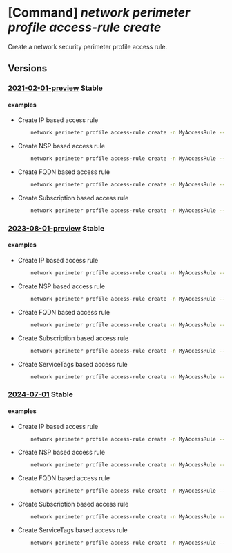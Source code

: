 # [Command] _network perimeter profile access-rule create_

Create a network security perimeter profile access rule.

## Versions

### [2021-02-01-preview](/Resources/mgmt-plane/L3N1YnNjcmlwdGlvbnMve30vcmVzb3VyY2Vncm91cHMve30vcHJvdmlkZXJzL21pY3Jvc29mdC5uZXR3b3JrL25ldHdvcmtzZWN1cml0eXBlcmltZXRlcnMve30vcHJvZmlsZXMve30vYWNjZXNzcnVsZXMve30=/2021-02-01-preview.xml) **Stable**

<!-- mgmt-plane /subscriptions/{}/resourcegroups/{}/providers/microsoft.network/networksecurityperimeters/{}/profiles/{}/accessrules/{} 2021-02-01-preview -->

#### examples

- Create IP based access rule
    ```bash
        network perimeter profile access-rule create -n MyAccessRule --profile-name MyProfile --perimeter-name MyPerimeter -g MyResourceGroup --address-prefixes "[10.10.0.0/16]"
    ```

- Create NSP based access rule
    ```bash
        network perimeter profile access-rule create -n MyAccessRule --profile-name MyProfile --perimeter-name MyPerimeter -g MyResourceGroup --nsp "[{id:<NSP_ARM_ID>}]"
    ```

- Create FQDN based access rule
    ```bash
        network perimeter profile access-rule create -n MyAccessRule --profile-name MyProfile --perimeter-name MyPerimeter -g MyResourceGroup --fqdn "['www.abc.com', 'www.google.com']" --direction "Outbound"
    ```

- Create Subscription based access rule
    ```bash
        network perimeter profile access-rule create -n MyAccessRule --profile-name MyProfile --perimeter-name MyPerimeter -g MyResourceGroup --subscriptions [0].id="<SubscriptionID1>" [1].id="<SubscriptionID2>"
    ```

### [2023-08-01-preview](/Resources/mgmt-plane/L3N1YnNjcmlwdGlvbnMve30vcmVzb3VyY2Vncm91cHMve30vcHJvdmlkZXJzL21pY3Jvc29mdC5uZXR3b3JrL25ldHdvcmtzZWN1cml0eXBlcmltZXRlcnMve30vcHJvZmlsZXMve30vYWNjZXNzcnVsZXMve30=/2023-08-01-preview.xml) **Stable**

<!-- mgmt-plane /subscriptions/{}/resourcegroups/{}/providers/microsoft.network/networksecurityperimeters/{}/profiles/{}/accessrules/{} 2023-08-01-preview -->

#### examples

- Create IP based access rule
    ```bash
        network perimeter profile access-rule create -n MyAccessRule --profile-name MyProfile --perimeter-name MyPerimeter -g MyResourceGroup --address-prefixes "[10.10.0.0/16]"
    ```

- Create NSP based access rule
    ```bash
        network perimeter profile access-rule create -n MyAccessRule --profile-name MyProfile --perimeter-name MyPerimeter -g MyResourceGroup --nsp "[{id:<NSP_ARM_ID>}]"
    ```

- Create FQDN based access rule
    ```bash
        network perimeter profile access-rule create -n MyAccessRule --profile-name MyProfile --perimeter-name MyPerimeter -g MyResourceGroup --fqdn "['www.abc.com', 'www.google.com']" --direction "Outbound"
    ```

- Create Subscription based access rule
    ```bash
        network perimeter profile access-rule create -n MyAccessRule --profile-name MyProfile --perimeter-name MyPerimeter -g MyResourceGroup --subscriptions [0].id="<SubscriptionID1>" [1].id="<SubscriptionID2>"
    ```

- Create ServiceTags based access rule
    ```bash
        network perimeter profile access-rule create -n MyAccessRule --profile-name MyProfile --perimeter-name MyPerimeter -g MyResourceGroup --service-tags  [st1,st2]
    ```

### [2024-07-01](/Resources/mgmt-plane/L3N1YnNjcmlwdGlvbnMve30vcmVzb3VyY2Vncm91cHMve30vcHJvdmlkZXJzL21pY3Jvc29mdC5uZXR3b3JrL25ldHdvcmtzZWN1cml0eXBlcmltZXRlcnMve30vcHJvZmlsZXMve30vYWNjZXNzcnVsZXMve30=/2024-07-01.xml) **Stable**

<!-- mgmt-plane /subscriptions/{}/resourcegroups/{}/providers/microsoft.network/networksecurityperimeters/{}/profiles/{}/accessrules/{} 2024-07-01 -->

#### examples

- Create IP based access rule
    ```bash
        network perimeter profile access-rule create -n MyAccessRule --profile-name MyProfile --perimeter-name MyPerimeter -g MyResourceGroup --address-prefixes "[10.10.0.0/16]"
    ```

- Create NSP based access rule
    ```bash
        network perimeter profile access-rule create -n MyAccessRule --profile-name MyProfile --perimeter-name MyPerimeter -g MyResourceGroup --nsp "[{id:<NSP_ARM_ID>}]"
    ```

- Create FQDN based access rule
    ```bash
        network perimeter profile access-rule create -n MyAccessRule --profile-name MyProfile --perimeter-name MyPerimeter -g MyResourceGroup --fqdn "['www.abc.com', 'www.google.com']" --direction "Outbound"
    ```

- Create Subscription based access rule
    ```bash
        network perimeter profile access-rule create -n MyAccessRule --profile-name MyProfile --perimeter-name MyPerimeter -g MyResourceGroup --subscriptions [0].id="<SubscriptionID1>" [1].id="<SubscriptionID2>"
    ```

- Create ServiceTags based access rule
    ```bash
        network perimeter profile access-rule create -n MyAccessRule --profile-name MyProfile --perimeter-name MyPerimeter -g MyResourceGroup --service-tags  [st1,st2]
    ```
